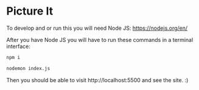 # Picture It

To develop and or run this you will need Node JS: https://nodejs.org/en/

After you have Node JS you will have to run these commands in a terminal interface:

```bash
npm i

nodemon index.js
```

Then you should be able to visit http://localhost:5500 and see the site. :)